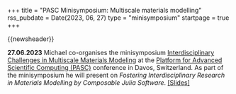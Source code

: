 +++
title       = "PASC Minisymposium: Multiscale materials modelling"
rss_pubdate = Date(2023, 06, 27)
type        = "minisymposium"
startpage   = true
+++

{{newsheader}}

**27.06.2023** Michael co-organises the minisymposium
[Interdisciplinary Challenges in Multiscale Materials Modeling](https://pasc23.pasc-conference.org/program/minisymposia/)
at the [Platform for Advanced Scientific Computing (PASC)](https://pasc23.pasc-conference.org/) conference
in Davos, Switzerland. As part of the minisymposium he will present
on *Fostering Interdisciplinary Research in Materials Modelling by Composable Julia Software*.
[[Slides]](https://michael-herbst.com/slides/pasc23)
